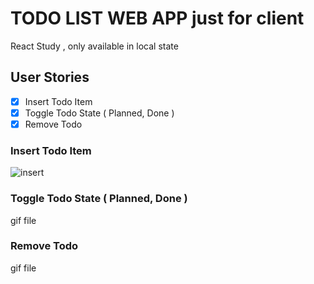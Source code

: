 # TODO LIST WEB APP just for client

React Study , only available in local state

## User Stories

- [x] Insert Todo Item
- [x] Toggle Todo State ( Planned, Done )
- [x] Remove Todo

### Insert Todo Item

![insert](https://user-images.githubusercontent.com/48538233/74580837-8a095e00-4feb-11ea-8a93-99eaaf787518.gif)

### Toggle Todo State ( Planned, Done )

gif file

### Remove Todo

gif file
